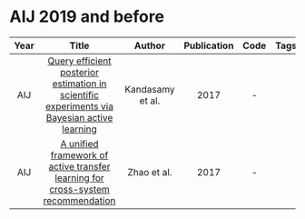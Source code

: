 # AIJ 2019 and before

| Year |                                                                               Title                                                                                |      Author      | Publication | Code | Tags | Notes |
|:----:|:------------------------------------------------------------------------------------------------------------------------------------------------------------------:|:----------------:|:-----------:|:----:|:----:|:-----:|
| AIJ  | [Query efficient posterior estimation in scientific experiments via Bayesian active learning](https://www.sciencedirect.com/science/article/pii/S0004370216301394) | Kandasamy et al. |    2017     |  -   |      |       |
| AIJ  |       [A unified framework of active transfer learning for cross-system recommendation](https://www.sciencedirect.com/science/article/pii/S0004370216301540)       |   Zhao et al.    |    2017     |  -   |      |       |